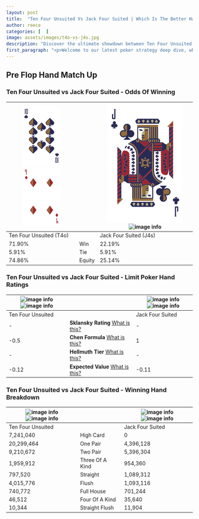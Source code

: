 ```yaml
---
layout: post
title:  "Ten Four Unsuited Vs Jack Four Suited | Which Is The Better Hand In Poker? A Complete Guide"
author: reece
categories: [  ]
image: assets/images/t4o-vs-j4s.jpg
description: "Discover the ultimate showdown between Ten Four Unsuited and Jack Four Suited in poker! Uncover the odds, strategies, and scenarios where one hand triumphs over the other. Get ready to up your poker game with this thrilling analysis."
first_paragraph: "<p>Welcome to our latest poker strategy deep dive, where we're pitting two distinct hands against each other in a high-stakes showdown: Ten Four Unsuited vs Jack Four Suited.</p><p>In the dynamic world of poker, every decision counts, and knowing which hand holds the upper hand is key to your success at the table.</p><p>In this article, we'll dissect these two hands, explore the scenarios where one dominates the other, and equip you with the knowledge to make strategic choices that can tip the odds in your favor.</p><p>Get ready to unravel the intriguing dynamics of these poker hands and elevate your game to new heights.</p>"
---
```




[comment]: # (sp0)

## Pre Flop Hand Match Up

<div class="table hand-ratings" markdown="1"> 



### Ten Four Unsuited vs Jack Four Suited - Odds Of Winning


    
| ![image info](assets/images/hand1/T.png) ![image info](assets/images/hand1/4o.png) |  | ![image info](assets/images/hand2/J.png) ![image info](assets/images/hand2/4s.png) |
| -------- | -------- | -------- |
| Ten Four Unsuited (T4o) |  | Jack Four Suited (J4s) |
| 71.90% | Win | 22.19% |
| 5.91% | Tie | 5.91% |
| 74.86% | Equity | 25.14% |




[comment]: # (sp1)



### Ten Four Unsuited vs Jack Four Suited - Limit Poker Hand Ratings


    
| ![image info](https://www.riverpairs.com/assets/images/hand1/T.png) ![image info](https://www.riverpairs.com/assets/images/hand1/4o.png) |  | ![image info](https://www.riverpairs.com/assets/images/hand2/J.png) ![image info](https://www.riverpairs.com/assets/images/hand2/4s.png) |
| -------- | -------- | -------- |
| Ten Four Unsuited |  | Jack Four Suited |
| - | **Sklansky Rating** [What is this?](/sklansky-rating-explained) | - |
| -0.5 | **Chen Formula** [What is this?](/chen-formula-explained) | 1 |
| - | **Hellmuth Tier** [What is this?](/Hellmuth-tier-explained) | - |
| -0.12 | **Expected Value** [What is this?](/expected-value-explained) | -0.11 |




[comment]: # (sp2)



### Ten Four Unsuited vs Jack Four Suited - Winning Hand Breakdown


    
| ![image info](https://www.riverpairs.com/assets/images/hand1/T.png) ![image info](https://www.riverpairs.com/assets/images/hand1/4o.png) |  | ![image info](https://www.riverpairs.com/assets/images/hand2/J.png) ![image info](https://www.riverpairs.com/assets/images/hand2/4s.png) |
| -------- | -------- | -------- |
| Ten Four Unsuited |  | Jack Four Suited |
| 7,241,040 | High Card | 0 |
| 20,299,464 | One Pair | 4,396,128 |
| 9,210,672 | Two Pair | 5,396,304 |
| 1,959,912 | Three Of A Kind | 954,360 |
| 797,520 | Straight | 1,089,312 |
| 4,015,776 | Flush | 1,093,116 |
| 740,772 | Full House | 701,244 |
| 46,512 | Four Of A Kind | 35,640 |
| 10,344 | Straight Flush | 11,904 |




[comment]: # (sp3)



</div>

[comment]: # (sp4)



[comment]: # (sp5)

